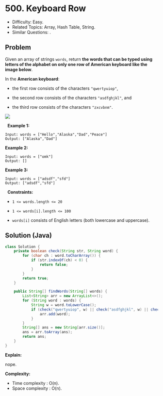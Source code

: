 # 500. Keyboard Row

- Difficulty: Easy.
- Related Topics: Array, Hash Table, String.
- Similar Questions: .

## Problem

Given an array of strings ```words```, return **the words that can be typed using letters of the alphabet on only one row of American keyboard like the image below**.

In the **American keyboard**:


	
- the first row consists of the characters ```"qwertyuiop"```,
	
- the second row consists of the characters ```"asdfghjkl"```, and
	
- the third row consists of the characters ```"zxcvbnm"```.


![](https://assets.leetcode.com/uploads/2018/10/12/keyboard.png)

 
**Example 1:**

```
Input: words = ["Hello","Alaska","Dad","Peace"]
Output: ["Alaska","Dad"]
```

**Example 2:**

```
Input: words = ["omk"]
Output: []
```

**Example 3:**

```
Input: words = ["adsdf","sfd"]
Output: ["adsdf","sfd"]
```

 
**Constraints:**


	
- ```1 <= words.length <= 20```
	
- ```1 <= words[i].length <= 100```
	
- ```words[i]``` consists of English letters (both lowercase and uppercase). 



## Solution (Java)

```java
class Solution {
    private boolean check(String str, String word) {
        for (char ch : word.toCharArray()) {
            if (str.indexOf(ch) < 0) {
                return false;
            }
        }
        return true;
    }

    public String[] findWords(String[] words) {
        List<String> arr = new ArrayList<>();
        for (String word : words) {
            String w = word.toLowerCase();
            if (check("qwertyuiop", w) || check("asdfghjkl", w) || check("zxcvbnm", w)) {
                arr.add(word);
            }
        }
        String[] ans = new String[arr.size()];
        ans = arr.toArray(ans);
        return ans;
    }
}
```

**Explain:**

nope.

**Complexity:**

* Time complexity : O(n).
* Space complexity : O(n).
